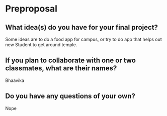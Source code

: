 # Preproposal

## What idea(s) do you have for your final project?

Some ideas are to do a food app for campus, or try to do app that helps out new Student to get around temple.  

## If you plan to collaborate with one or two classmates, what are their names?

Bhaavika 


## Do you have any questions of your own?
Nope 

